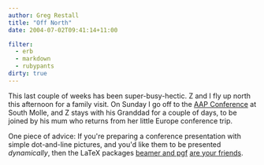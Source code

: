 ```yaml
---
author: Greg Restall
title: "Off North"
date: 2004-07-02T09:41:14+11:00

filter:
  - erb
  - markdown
  - rubypants
dirty: true
---
```


This last couple of weeks has been super-busy-hectic.  Z and I fly up north this afternoon for a family visit.  On Sunday I go off to the [AAP Conference](http://www.philosophy.unimelb.edu.au/aap2004/) at South Molle, and Z stays with his Granddad for a couple of days, to be joined by his mum who returns from her little Europe conference trip.

One piece of advice: If you're preparing a conference presentation with simple dot-and-line pictures, and you'd like them to be presented *dynamically*, then the LaTeX packages [beamer and pgf](http://latex-beamer.sourceforge.net/) [are your friends](http://consequently.org/papers/acdei_talk.pdf).